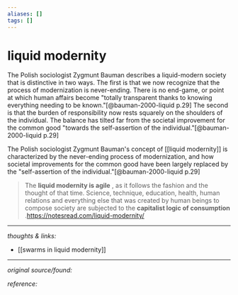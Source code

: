 ```yaml
---
aliases: []
tags: []
---
```


# liquid modernity

The Polish sociologist Zygmunt Bauman describes a liquid-modern society that is distinctive in two ways. The first is that we now recognize that the process of modernization is never-ending. There is no end-game, or point at which human affairs become "totally transparent thanks to knowing everything needing to be known."[@bauman-2000-liquid p.29] The second is that the burden of responsibility now rests squarely on the shoulders of the individual. The balance has tilted far from the societal improvement for the common good "towards the self-assertion of the individual."[@bauman-2000-liquid p.29]

The Polish sociologist Zygmunt Bauman's concept of [[liquid modernity]] is characterized by the never-ending process of modernization, and how societal improvements for the common good have been largely replaced by the "self-assertion of the individual."[@bauman-2000-liquid p.29] 

> The **liquid modernity is agile** , as it follows the fashion and the thought of that time. Science, technique, education, health, human relations and everything else that was created by human beings to compose society are subjected to the **capitalist logic of consumption** .<https://notesread.com/liquid-modernity/>

---

_thoughts & links:_

- [[swarms in liquid modernity]]


---

_original source/found:_ 

_reference:_ 
